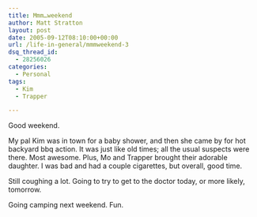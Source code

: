 ```yaml
---
title: Mmm…weekend
author: Matt Stratton
layout: post
date: 2005-09-12T08:10:00+00:00
url: /life-in-general/mmmweekend-3
dsq_thread_id:
  - 28256026
categories:
  - Personal
tags:
  - Kim
  - Trapper

---
```

Good weekend.

My pal Kim was in town for a baby shower, and then she came by for hot backyard bbq action. It was just like old times; all the usual suspects were there. Most awesome. Plus, Mo and Trapper brought their adorable daughter. I was bad and had a couple cigarettes, but overall, good time.

Still coughing a lot. Going to try to get to the doctor today, or more likely, tomorrow.

Going camping next weekend. Fun.
